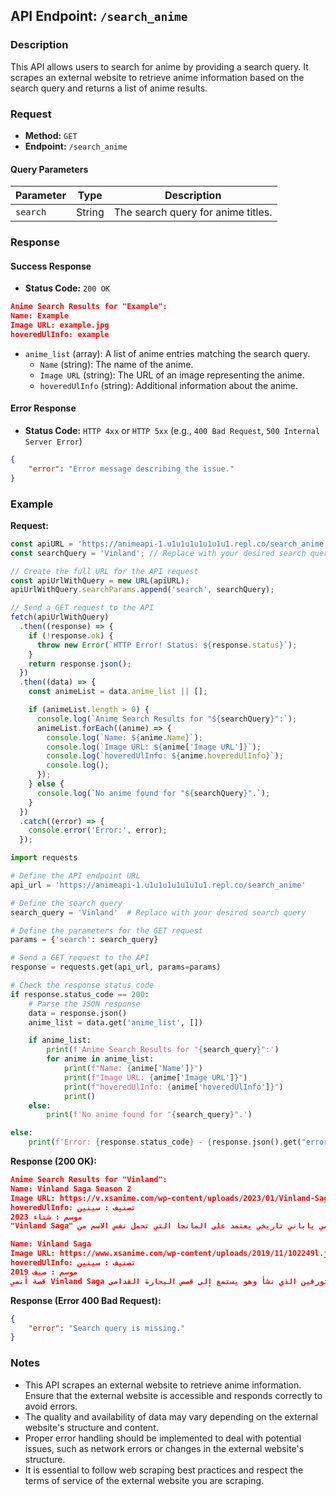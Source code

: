 ## API Endpoint: `/search_anime`

### Description
This API allows users to search for anime by providing a search query. It scrapes an external website to retrieve anime information based on the search query and returns a list of anime results.

### Request

- **Method:** `GET`
- **Endpoint:** `/search_anime`

#### Query Parameters

| Parameter | Type   | Description                               |
|-----------|--------|-------------------------------------------|
| `search`  | String | The search query for anime titles.       |

### Response

#### Success Response

- **Status Code:** `200 OK`

```json
Anime Search Results for "Example":
Name: Example
Image URL: example.jpg
hoveredUlInfo: example

```

- `anime_list` (array): A list of anime entries matching the search query.
  - `Name` (string): The name of the anime.
  - `Image URL` (string): The URL of an image representing the anime.
  - `hoveredUlInfo` (string): Additional information about the anime.

#### Error Response

- **Status Code:** `HTTP 4xx` or `HTTP 5xx` (e.g., `400 Bad Request`, `500 Internal Server Error`)

```json
{
    "error": "Error message describing the issue."
}
```

### Example

**Request:**
```js
const apiURL = 'https://animeapi-1.u1u1u1u1u1u1u1.repl.co/search_anime';
const searchQuery = 'Vinland'; // Replace with your desired search query

// Create the full URL for the API request
const apiUrlWithQuery = new URL(apiURL);
apiUrlWithQuery.searchParams.append('search', searchQuery);

// Send a GET request to the API
fetch(apiUrlWithQuery)
  .then((response) => {
    if (!response.ok) {
      throw new Error(`HTTP Error! Status: ${response.status}`);
    }
    return response.json();
  })
  .then((data) => {
    const animeList = data.anime_list || [];

    if (animeList.length > 0) {
      console.log(`Anime Search Results for "${searchQuery}":`);
      animeList.forEach((anime) => {
        console.log(`Name: ${anime.Name}`);
        console.log(`Image URL: ${anime['Image URL']}`);
        console.log(`hoveredUlInfo: ${anime.hoveredUlInfo}`);
        console.log();
      });
    } else {
      console.log(`No anime found for "${searchQuery}".`);
    }
  })
  .catch((error) => {
    console.error('Error:', error);
  });

```
```python
import requests

# Define the API endpoint URL
api_url = 'https://animeapi-1.u1u1u1u1u1u1u1.repl.co/search_anime'

# Define the search query
search_query = 'Vinland'  # Replace with your desired search query

# Define the parameters for the GET request
params = {'search': search_query}

# Send a GET request to the API
response = requests.get(api_url, params=params)

# Check the response status code
if response.status_code == 200:
    # Parse the JSON response
    data = response.json()
    anime_list = data.get('anime_list', [])

    if anime_list:
        print(f'Anime Search Results for "{search_query}":')
        for anime in anime_list:
            print(f"Name: {anime['Name']}")
            print(f"Image URL: {anime['Image URL']}")
            print(f"hoveredUlInfo: {anime['hoveredUlInfo']}")
            print()
    else:
        print(f'No anime found for "{search_query}".')

else:
    print(f'Error: {response.status_code} - {response.json().get("error", "Unknown Error")}')


```

**Response (200 OK):**

```json
Anime Search Results for "Vinland":
Name: Vinland Saga Season 2
Image URL: https://v.xsanime.com/wp-content/uploads/2023/01/Vinland-Saga-Season-2-XSAnime.jpg
hoveredUlInfo: تصنيف : سينين
موسم : شتاء 2023
"Vinland Saga" هو مسلسل أنمي ياباني تاريخي يعتمد على المانجا التي تحمل نفس الاسم من ...

Name: Vinland Saga
Image URL: https://www.xsanime.com/wp-content/uploads/2019/11/102249l.jpg
hoveredUlInfo: تصنيف : سينين
موسم : صيف 2019
قصة أنمي Vinland Saga تدور حول ثورفين الذي نشأ وهو يستمع إلى قصص البحارة القدامى ...

```

**Response (Error 400 Bad Request):**

```json
{
    "error": "Search query is missing."
}
```

### Notes

- This API scrapes an external website to retrieve anime information. Ensure that the external website is accessible and responds correctly to avoid errors.
- The quality and availability of data may vary depending on the external website's structure and content.
- Proper error handling should be implemented to deal with potential issues, such as network errors or changes in the external website's structure.
- It is essential to follow web scraping best practices and respect the terms of service of the external website you are scraping.

